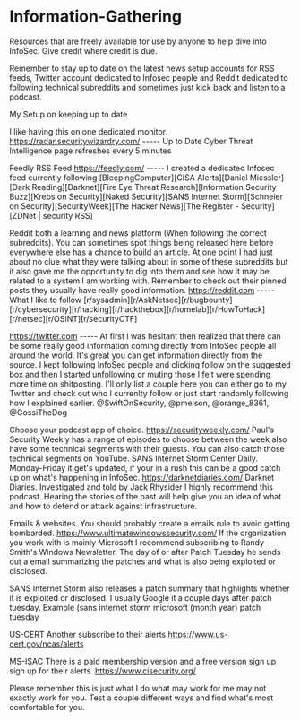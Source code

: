 # Information-Gathering

Resources that are freely available for use by anyone to help dive into InfoSec.  Give credit where credit is due.

Remember to stay up to date on the latest news setup accounts for RSS feeds, Twitter account dedicated to Infosec people and Reddit dedicated to following technical subreddits and sometimes just kick back and listen to a podcast.

My Setup on keeping up to date

I like having this on one dedicated monitor.
https://radar.securitywizardry.com/ ----- Up to Date Cyber Threat Intelligence page refreshes every 5 minutes

Feedly RSS Feed
https://feedly.com/ ----- I created a dedicated Infosec feed currently following [BleepingComputer][CISA Alerts][Daniel Miessler][Dark Reading][Darknet][Fire Eye Threat Research][Information Security Buzz][Krebs on Security][Naked Security][SANS Internet Storm][Schneier on Security][SecurityWeek][The Hacker News][The Register - Security][ZDNet | security RSS]

Reddit both a learning and news platform (When following the correct subreddits).  You can sometimes spot things being released here before everywhere else has a chance to build an article.  At one point I had just about no clue what they were talking about in some of these subreddits but it also gave me the opportunity to dig into them and see how it may be related to a system I am working with.  Remember to check out their pinned posts they usually have really good information.
https://reddit.com ----- What I like to follow [r/sysadmin][r/AskNetsec][r/bugbounty][r/cybersecurity][r/hacking][r/hackthebox][r/homelab][r/HowToHack][r/netsec][r/OSINT][r/securityCTF]

https://twitter.com ----- At first I was hesitant then realized that there can be some really good information coming directly from InfoSec people all around the world.  It's great you can get information directly from the source.  I kept following InfoSec people and clicking follow on the suggested box and then I started unfollowing or muting those I felt were spending more time on shitposting.  I'll only list a couple here you can either go to my Twitter and check out who I currenlty follow or just start randomly following how I explained earlier.
@SwiftOnSecurity, @pmelson, @orange_8361, @GossiTheDog

Choose your podcast app of choice.
https://securityweekly.com/
Paul's Security Weekly has a range of episodes to choose between the week also have some technical segments with their guests.  You can also catch those technical segments on YouTube.
SANS Internet Storm Center Daily. Monday-Friday it get's updated, if your in a rush this can be a good catch up on what's happening in InfoSec.
https://darknetdiaries.com/
Darknet Diaries.  Investigated and told by Jack Rhysider I highly recommend this podcast.  Hearing the stories of the past will help give you an idea of what and how to defend or attack against infrastructure.

Emails & websites.  You should probably create a emails rule to avoid getting bombarded.
https://www.ultimatewindowssecurity.com/
If the organization you work with is mainly Microsoft I recommend subscribing to Randy Smith's Windows Newsletter.  The day of or after 
Patch Tuesday he sends out a email summarizing the patches and what is also being exploited or disclosed.

SANS Internet Storm also releases a patch summary that highlights whether it is exploited or disclosed.
I usually Google it a couple days after patch tuesday. Example (sans internet storm microsoft (month year) patch tuesday

US-CERT
Another subscribe to their alerts 
https://www.us-cert.gov/ncas/alerts

MS-ISAC
There is a paid membership version and a free version sign up sign up for their alerts.
https://www.cisecurity.org/

Please remember this is just what I do what may work for me may not exactly work for you.  Test a couple different ways and find what's most comfortable for you.
